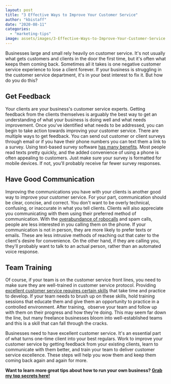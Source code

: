 ```yaml
---
layout: post
title: "3 Effective Ways to Improve Your Customer Service"
author: "kbistaff"
date: "2020-08-11"
categories: 
  - "marketing-tips"
image: assets/images/3-Effective-Ways-to-Improve-Your-Customer-Service.jpg
---
```


Businesses large and small rely heavily on customer service. It's not usually what gets customers and clients in the door the first time, but it's often what keeps them coming back. Sometimes all it takes is one negative customer service experience to lose a client forever. If your business is struggling in the customer service department, it's in your best interest to fix it. But how do you do this?

## Get Feedback

Your clients are your business's customer service experts. Getting feedback from the clients themselves is arguably the best way to get an understanding of what your business is doing well and what needs improvement. Once you've identified what needs to be addressed, you can begin to take action towards improving your customer service. There are multiple ways to get feedback. You can send out customer or client surveys through email or if you have their phone numbers you can text them a link to a survey. Using text-based survey software [has many benefits](https://www.podium.com/article/survey-software). Most people read texts pretty quickly, and the added convenience of using a phone is often appealing to customers. Just make sure your survey is formatted for mobile devices. If not, you'll probably receive far fewer survey responses.

## Have Good Communication

Improving the communications you have with your clients is another good way to improve your customer service. For your part, communication should be clear, concise, and correct. You don't want to be overly technical, confusing, or inaccurate in what you tell clients. Clients will also appreciate you communicating with them using their preferred method of communication. With the [overabundance of robocalls](https://donotpay.com/learn/why-am-i-getting-so-many-robocalls/) and spam calls, people are less interested in you calling them on the phone. If your communication is not in person, they are more likely to prefer texts or emails. These are less intrusive methods of reaching out that cater to the client's desire for convenience. On the other hand, if they are calling you, they'll probably want to talk to an actual person, rather than an automated voice response.

## Team Training

Of course, if your team is on the customer service front lines, you need to make sure they are well-trained in customer service protocol. Providing [excellent customer service requires certain skills](https://www.customerservicemanager.com/customer-service-skills/) that take time and practice to develop. If your team needs to brush up on these skills, hold training sessions that educate them and give them an opportunity to practice in a controlled environment. After training,  observe your team and follow up with them on their progress and how they're doing. This may seem far down the line, but many freelance businesses bloom into well-established teams and this is a skill that can fall through the cracks.

Businesses need to have excellent customer service. It's an essential part of what turns one-time client into your best regulars. Work to improve your customer service by getting feedback from your existing clients, learn to communicate with them better, and train your team to deliver customer service excellence. These steps will help you wow them and keep them coming back again and again for more.

**Want to learn more great tips about how to run your own business? [Grab my top secrets here!](https://go.katebagoy.com/ebook)**
